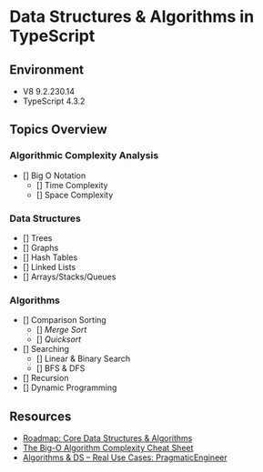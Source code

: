 # Data Structures & Algorithms in TypeScript

## Environment
- V8 9.2.230.14
- TypeScript 4.3.2


## Topics Overview

### Algorithmic Complexity Analysis
- [] Big O Notation
  - [] Time Complexity
  - [] Space Complexity

### Data Structures
- [] Trees
- [] Graphs
- [] Hash Tables
- [] Linked Lists
- [] Arrays/Stacks/Queues

### Algorithms
- [] Comparison Sorting
  - [] *Merge Sort*
  - [] *Quicksort*
- [] Searching
  - [] Linear & Binary Search
  - [] BFS & DFS
- [] Recursion
- [] Dynamic Programming

## Resources
- [Roadmap: Core Data Structures & Algorithms](https://coggle.it/diagram/W5E5tqYlrXvFJPsq/t/master-the-interview-click-here-for-course-link "Course and Mindmap by Andrei Neagoie")
- [The Big-O Algorithm Complexity Cheat Sheet](https://www.bigocheatsheet.com/ "Big O Cheat Sheet")
- [Algorithms & DS – Real Use Cases: PragmaticEngineer](https://blog.pragmaticengineer.com/data-structures-and-algorithms-i-actually-used-day-to-day/)